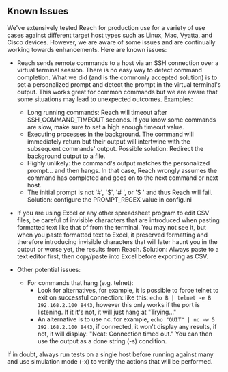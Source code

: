 Known Issues
------------

We've extensively tested Reach for production use for a variety of use cases against different target host
types such as Linux, Mac, Vyatta, and Cisco devices.  However, we are aware of some issues and are continually
working towards enhancements.  Here are known issues:

- Reach sends remote commands to a host via an SSH connection over a virtual terminal session. There is no easy
    way to detect command completion. What we did (and is the commonly accepted solution) is to set a
    personalized prompt and detect the prompt in the virtual terminal's output. This works great for common
    commands but we are aware that some situations may lead to unexpected outcomes. Examples:

     - Long running commands: Reach will timeout after SSH_COMMAND_TIMEOUT seconds. If you know some commands
        are slow, make sure to set a high enough timeout value.
     - Executing processes in the background. The command will immediately return but their output will
        intertwine with the subsequent commands' output.
        Possible solution: Redirect the background output to a file.
     - Highly unlikely: the command's output matches the personalized prompt... and then hangs. In that case,
        Reach wrongly assumes the command has completed and goes on to the next command or next host.
     - The initial prompt is not '#', '$', '# ', or '$ ' and thus Reach will fail.
        Solution: configure the PROMPT_REGEX value in config.ini      

- If you are using Excel or any other spreadsheet program to edit CSV files, be careful of invisible characters
    that are introduced when pasting formatted text like that of from the terminal.  You may not see it, but 
    when you paste formatted text to Excel, it preserved formatting and therefore introducing invisible characters
    that will later haunt you in the output or worse yet, the results from Reach.  Solution: Always paste to a 
    text editor first, then copy/paste into Excel before exporting as CSV.

- Other potential issues:
     - For commands that hang (e.g. telnet):
        - Look for alternatives, for example, it is possible to force telnet to exit on successful connection:
            like this: `echo B | telnet -e B 192.168.2.100 8443`, however this only works if the port is
            listening.  If it it's not, it will just hang at "Trying..."
        - An alternative is to use nc. for example, `echo "QUIT" | nc -w 5 192.168.2.100 8443`, if
            connected, it won't display any results, if not, it will display: "Ncat: Connection timed out."
            You can then use the output as a done string (-s) condition.

If in doubt, always run tests on a single host before running against many and use simulation mode (-x) to verify the actions that will be performed.
